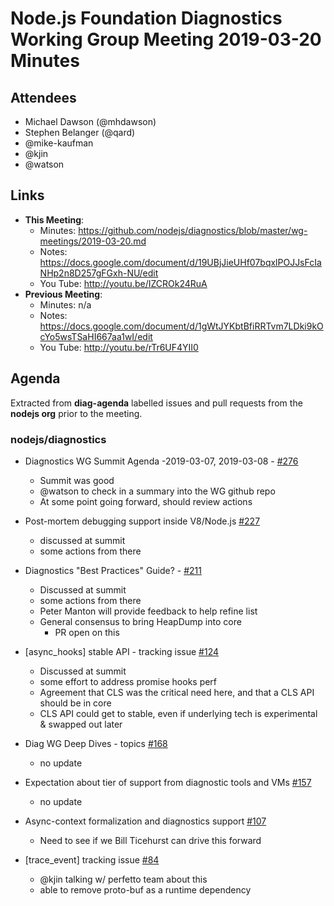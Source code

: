# Node.js Foundation Diagnostics Working Group Meeting 2019-03-20 Minutes

## Attendees
  - Michael Dawson (@mhdawson)
  - Stephen Belanger (@qard)
  - @mike-kaufman
  - @kjin
  - @watson


## Links
- **This Meeting**:
  - Minutes:  https://github.com/nodejs/diagnostics/blob/master/wg-meetings/2019-03-20.md
  - Notes:  https://docs.google.com/document/d/19UBjJieUHf07bqxlPOJJsFcIaNHp2n8D257gFGxh-NU/edit
  - You Tube: http://youtu.be/IZCROk24RuA
- **Previous Meeting**: 
  - Minutes:  n/a
  - Notes:    https://docs.google.com/document/d/1gWtJYKbtBfiRRTvm7LDki9kOcYo5wsTSaHI667aa1wI/edit
  - You Tube: http://youtu.be/rTr6UF4YII0

## Agenda

Extracted from **diag-agenda**  labelled issues and pull requests from the **nodejs org** prior to the meeting.

### nodejs/diagnostics

  - Diagnostics WG Summit Agenda -2019-03-07, 2019-03-08 - [#276](https://github.com/nodejs/diagnostics/issues/267)
    - Summit was good
    - @watson to check in a summary into the WG github repo
    - At some point going forward, should review actions

  - Post-mortem debugging support inside V8/Node.js [#227](https://github.com/nodejs/diagnostics/issues/227)
    - discussed at summit
    - some actions from there


  - Diagnostics "Best Practices" Guide? - [#211](https://github.com/nodejs/diagnostics/issues/211)
    - Discussed at summit
    - some actions from there
    - Peter Manton will provide feedback to help refine list
    - General consensus to bring HeapDump into core
      - PR open on this
    
  - \[async_hooks\] stable API - tracking issue [#124](https://github.com/nodejs/diagnostics/issues/124)
    - Discussed at summit
    - some effort to address promise hooks perf
    - Agreement that CLS was the critical need here, and that a CLS API should be in core
    - CLS API could get to stable, even if underlying tech is experimental & swapped out later

  - Diag WG Deep Dives - topics [#168](https://github.com/nodejs/diagnostics/issues/168)
     - no update

  - Expectation about tier of support from diagnostic tools and VMs [#157](https://github.com/nodejs/diagnostics/issues/157)
    - no update
  
  - Async-context formalization and diagnostics support [#107](https://github.com/nodejs/diagnostics/issues/107)
    - Need to see if we Bill Ticehurst can drive this forward

  - \[trace_event\] tracking issue [#84](https://github.com/nodejs/diagnostics/issues/84)
    - @kjin talking w/ perfetto team about this
    - able to remove proto-buf as a runtime dependency
